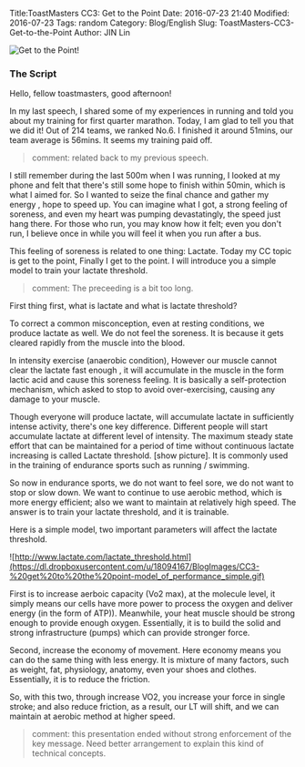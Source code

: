 Title:ToastMasters CC3: Get to the PointDate: 2016-07-23 21:40Modified: 2016-07-23Tags: randomCategory: Blog/EnglishSlug: ToastMasters-CC3-Get-to-the-PointAuthor: JIN Lin

![Get to the Point!](https://dl.dropboxusercontent.com/u/18094167/BlogImages/CC3-%20get%20to%20the%20point.jpg)

### The Script

Hello, fellow toastmasters, good afternoon!In my last speech, I shared some of my experiences in running and told you about my training for first quarter marathon. Today, I am glad to tell you that we did it! Out of 214 teams, we ranked No.6. I finished it around 51mins, our team average is 56mins.  It seems my training paid off. > comment: related back to my previous speech. 
I still remember during the last 500m when I was running, I looked at my phone and felt that there's still some hope to finish within 50min, which is what I aimed for. So I wanted to seize the final chance and gather my energy , hope to speed up. You can imagine what I got, a strong feeling of soreness, and even my heart was pumping devastatingly, the speed just hang there. For those who run, you may know how it felt; even you don't run, I believe once in while you will feel it when you run after a bus.This feeling of soreness is related to one thing: Lactate.  Today my CC topic is get to the point, Finally I get to the point.  I will introduce you a simple model to train your lactate threshold. > comment: The preceeding is a bit too long. 
First thing first, what is lactate and what is lactate threshold?To correct a common misconception, even at resting conditions, we produce lactate as well. We do not feel the soreness. It is because it gets cleared rapidly from the muscle into the blood.  In intensity exercise (anaerobic condition), However our muscle cannot clear the lactate fast enough , it will accumulate in the muscle in the form lactic acid and cause this soreness feeling. It is basically a self-protection mechanism, which asked to stop to avoid over-exercising, causing any damage to your muscle. Though everyone will produce lactate, will accumulate lactate in sufficiently intense activity, there's one key difference. Different people will start accumulate lactate at different level of intensity. The maximum steady state effort that can be maintained for a period of time without continuous lactate increasing is called Lactate threshold. [show picture].  It is commonly used in the training of endurance sports such as running / swimming. So now in endurance sports, we do not want to feel sore, we do not want to stop or slow down. We want to continue to use aerobic method, which is more energy efficient; also we want to maintain at relatively high speed. The answer is to train your lactate threshold, and it is trainable. Here is a simple model, two important parameters will affect the lactate threshold. 

![http://www.lactate.com/lactate_threshold.html](https://dl.dropboxusercontent.com/u/18094167/BlogImages/CC3-%20get%20to%20the%20point-model_of_performance_simple.gif)First is to increase aerboic capacity (Vo2 max), at the molecule level, it simply means our cells have more power to process the oxygen and deliver energy (in the form of ATP)). Meanwhile, your heat muscle should be strong enough to provide enough oxygen. Essentially, it is to build the solid and strong infrastructure (pumps) which can provide stronger force. Second, increase the economy of movement. Here economy means you can do the same thing with less energy. It is mixture of many factors, such as weight, fat, physiology, anatomy, even your shoes and clothes. Essentially, it is to reduce the friction. So, with this two, through increase VO2, you increase your force in single stroke; and also reduce friction, as a result, our LT will shift, and we can maintain at aerobic method at higher speed.

> comment: this presentation ended without strong enforcement of the key message. Need better arrangement to explain this kind of technical concepts. 